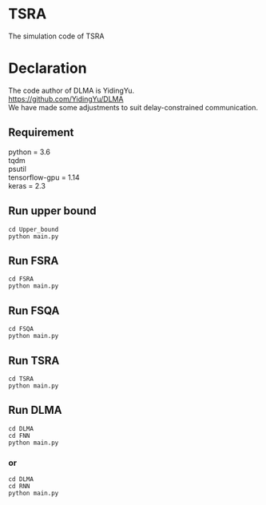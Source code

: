 # TSRA
The simulation code of TSRA

# Declaration
The code author of DLMA is YidingYu.  
https://github.com/YidingYu/DLMA  
We have made some adjustments to suit delay-constrained communication.  



## Requirement  
python = 3.6  
tqdm  
psutil  
tensorflow-gpu = 1.14  
keras = 2.3

## Run upper bound
```
cd Upper_bound  
python main.py
```  

## Run FSRA 
```
cd FSRA  
python main.py
```  

## Run FSQA 
```
cd FSQA  
python main.py
```  

## Run TSRA 
```
cd TSRA  
python main.py
```  


## Run DLMA 
```
cd DLMA
cd FNN
python main.py
```  
### or
```
cd DLMA
cd RNN
python main.py
```  
